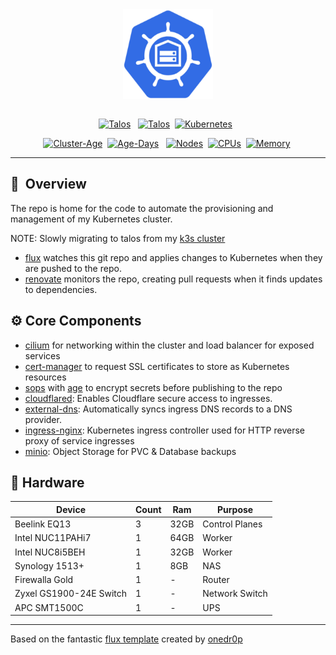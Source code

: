 <div align="center">
  <img src="https://raw.githubusercontent.com/clarknova99/talos-cluster/main/assets/kube.png" align="center" width="144px" height="144px"/>
</div>

<div align="center">
<br/>
</div>

<div align="center">

  [![Talos](https://kromgo.bigwang.org/talos_version?format=badge&style=flat-square)](https://www.talos.dev/)&nbsp;&nbsp;
  [![Talos](https://img.shields.io/endpoint?url=https%3A%2F%2Fkromgo.bigwang.org%2Ftalos_version&style=for-the-badge&logo=talos&logoColor=white&color=orange&label=talos)](https://talos.dev)&nbsp;
  [![Kubernetes](https://kromgo.bigwang.org/kubernetes_version?format=badge&style=flat-square)](https://www.talos.dev/)&nbsp;&nbsp;
</div>

<div align="center">

  [![Cluster-Age](https://kromgo.bigwang.org/cluster_age_days?format=badge)](https://github.com/clarknova99/talos-cluster/)&nbsp;
  [![Age-Days](https://img.shields.io/endpoint?url=https%3A%2F%2Fkromgo.bigwang.org%2Fcluster_age_days&style=flat-square&label=Age)](https://github.com/kashalls/kromgo)&nbsp;&nbsp;
  [![Nodes](https://kromgo.bigwang.org/cluster_node_count?format=badge)]()&nbsp;
  [![CPUs](https://kromgo.bigwang.org/cluster_cpu_core_total?format=badge)]()&nbsp;
  [![Memory](https://kromgo.bigwang.org/cluster_memory_total?format=badge)]()&nbsp;
</div>

---

## :book:&nbsp; Overview

The repo is home for the code to automate the provisioning and management of my Kubernetes cluster.

NOTE: Slowly migrating to talos from my [k3s cluster](https://github.com/clarknova99/home-cluster) 

* [flux](https://toolkit.fluxcd.io)  watches this git repo and applies changes to Kubernetes when they are pushed to the repo.
* [renovate](https://github.com/renovatebot/renovate) monitors the repo, creating pull requests when it finds updates to dependencies.


## :gear: Core Components
* [cilium](https://cilium.io/) for networking within the cluster and load balancer for exposed services
* [cert-manager](https://cert-manager.io) to request SSL certificates to store as Kubernetes resources
* [sops](https://github.com/mozilla/sops) with [age](https://github.com/FiloSottile/age) to encrypt secrets before publishing to the repo
* [cloudflared](https://github.com/cloudflare/cloudflared): Enables Cloudflare secure access to ingresses.
* [external-dns](https://github.com/kubernetes-sigs/external-dns): Automatically syncs ingress DNS records to a DNS provider.
* [ingress-nginx](https://github.com/kubernetes/ingress-nginx): Kubernetes ingress controller used for HTTP reverse proxy of service ingresses
* [minio](https://min.io/): Object Storage for PVC & Database backups



## 🔧 Hardware
| Device | Count | Ram |  Purpose |
| --- | --- | --- | --- |
| Beelink EQ13 | 3   | 32GB |  Control Planes |
| Intel NUC11PAHi7 | 1   | 64GB |  Worker |
| Intel NUC8i5BEH | 1   | 32GB |  Worker |
| Synology 1513+ | 1   | 8GB | NAS |
| Firewalla Gold | 1   | - | Router |
| Zyxel GS1900-24E Switch | 1   | -   | Network Switch |
| APC SMT1500C | 1   | -   | UPS |

---

Based on the fantastic [flux template](https://github.com/onedr0p/cluster-template) created by [onedr0p](https://github.com/onedr0p) 
